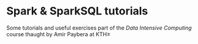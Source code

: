 # Spark & SparkSQL tutorials

Some tutorials and useful exercises part of the *Data Intensive Computing* course thaught by Amir Paybera at KTH≥